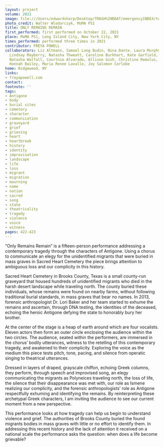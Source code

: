 ```yaml
---
layout: project
volume: 2021
image: file:///Users/edwardsharp/Desktop/TRASH%20BOAT/emergencyINDEX/ten_plus/guts/Links/1664125547064_Powell_ORR.tif
photo_credit: Walter Wlodarczyk, MoMA PS1
title: ONLY REMAINS REMAIN
first_performed: first performed on October 22, 2021
place: MoMA PS1, Long Island City, New York City, NY
times_performed: performed three times in 2021
contributor: FREYA POWELL
collaborators: Liz Altmann, Samuel Lang Budin, Nina Dante, Laura Murphy, Shanna Iglesias,
  Lindsay Mayberry, Natasha Thweatt, Caroline Burkhart, Kate Garfield, Aline Salloum,
  Natasha Walfall, Courtnie Alvarado, Allison Gish, Christine Romulus, Cassandra DeMarco,
  Hannah Bailey, Maria Renee Lavalle, Joy Salomon Corlobe
home: Ridgewood, NY
links:
- freyapowell.com
contact:
footnote: ''
tags:
- Antigone
- body
- burial sites
- cemetery
- character
- communication
- graveyard
- grief
- grieving
- heart
- heartbreak
- history
- identity
- improvisation
- landscape
- life
- loss
- migrant
- migration
- mourning
- name
- nation
- sacred
- song
- state
- theatricality
- tragedy
- violence
- voice
- witness
pages: 422-423
---
```


“Only Remains Remain” is a fifteen-person performance addressing a contemporary tragedy through the characters of Antigone. Using a chorus to communicate an elegy for the unidentified migrants that were buried in mass graves in Sacred Heart Cemetery the piece brings attention to ambiguous loss and our complicity in this history. 

Sacred Heart Cemetery in Brooks County, Texas is a small county-run graveyard that housed hundreds of unidentified migrants who died in the harsh desert landscape while traveling north. The county buried these individuals, whose remains were found on nearby farms, without following traditional burial standards, in mass graves that bear no names. In 2013, forensic anthropologist Dr. Lori Baker and her team started to exhume the remains and ascertain, through DNA testing, the identities of the deceased, echoing the heroic Antigone defying the state to honorably bury her brother.

At the center of the stage is a heap of earth around which are four vocalists. Eleven actors then form an outer circle enclosing the audience within the two circles. The audience, seated within the performers, are immersed in the chorus’ bodily utterances, witness to the retelling of this contemporary tragedy, and awakened to their complicity. Exploring the voice as the medium this piece tests pitch, tone, pacing, and silence from operatic singing to theatrical utterances. 

Dressed in layers of draped, grayscale chiffon, echoing Greek columns, they perform, through speech and improvised song, an elegy communicating the migrants as Polyneices traveling north, the loss of life, the silence that their disappearance was met with, our role as Ismene realizing our complicity, and the forensic anthropologists’ role as Antigone respectfully exhuming and identifying the remains. By reinterpreting these archetypal Greek characters, I am inviting the audience to see our current moment from a new perspective. 

This performance looks at how tragedy can help us begin to understand violence and grief. The authorities of Brooks County buried the found migrants bodies in mass graves with little or no effort to identify them. In addressing this recent history and the lack of attention it received on a national scale the performance asks the question: when does a life become grievable? 